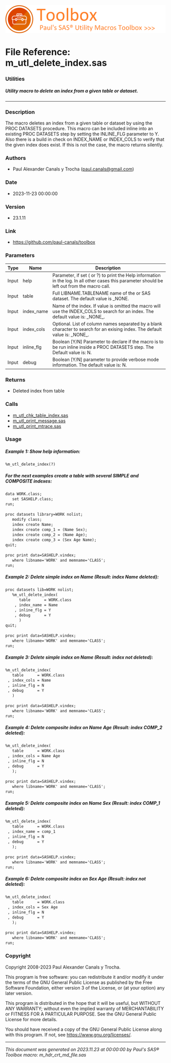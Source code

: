 ![../../misc/images/doc_banner.png](../../misc/images/doc_banner.png)
# 
# File Reference: m_utl_delete_index.sas

### Utilities

##### Utility macro to delete an index from a given table or dataset.

***

### Description
The macro deletes an index from a given table or dataset by using the PROC DATASETS procedure. This macro can be included inline into an existing PROC DATASETS step by setting the INLINE_FLG parameter to Y. Also there is a build in check on INDEX_NAME or INDEX_COLS to verify that the given index does exist. If this is not the case, the macro returns silently.

### Authors
* Paul Alexander Canals y Trocha (paul.canals@gmail.com)

### Date
* 2023-11-23 00:00:00

### Version
* 23.1.11

### Link
* https://github.com/paul-canals/toolbox

### Parameters
| Type | Name | Description |
| ---- | ---- | ----------- |
| Input | help | Parameter, if set ( or ?) to print the Help information in the log. In all other cases this parameter should be left out from the macro call. |
| Input | table | Full LIBNAME.TABLENAME name of the or SAS dataset. The default value is _NONE. |
| Input | index_name | Name of the index. If value is omitted the macro will use the INDEX_COLS to search for an index. The default value is: \_NONE\_. |
| Input | index_cols | Optional. List of column names separated by a blank character to search for an exising index. The default value is: \_NONE\_. |
| Input | inline_flg | Boolean [Y/N] Parameter to declare if the macro is to be run inline inside a PROC DATASETS step. The Default value is: N. |
| Input | debug | Boolean [Y/N] parameter to provide verbose mode information. The default value is: N. |

### Returns
* Deleted index from table

### Calls
* [m_utl_chk_table_index.sas](m_utl_chk_table_index.md)
* [m_utl_print_message.sas](m_utl_print_message.md)
* [m_utl_print_mtrace.sas](m_utl_print_mtrace.md)

### Usage

##### Example 1: Show help information:
```sas
%m_utl_delete_index(?)
```

##### For the next examples create a table with several SIMPLE and COMPOSITE indexes:
```sas
data WORK.class;
   set SASHELP.class;
run;

proc datasets library=WORK nolist;
   modify class;
   index create Name;
   index create comp_1 = (Name Sex);
   index create comp_2 = (Name Age);
   index create comp_3 = (Sex Age Name);
quit;

proc print data=SASHELP.vindex;
   where libname='WORK' and memname='CLASS';
run;
```

##### Example 2: Delete simple index on Name (Result: index Name deleted):
```sas
proc datasets lib=WORK nolist;
   %m_utl_delete_index(
      table      = WORK.class
    , index_name = Name
    , inline_flg = Y
    , debug      = Y
      )
quit;

proc print data=SASHELP.vindex;
   where libname='WORK' and memname='CLASS';
run;
```

##### Example 3: Delete simple index on Name (Result: index not deleted):
```sas
%m_utl_delete_index(
   table      = WORK.class
 , index_cols = Name
 , inline_flg = N
 , debug      = Y
   )

proc print data=SASHELP.vindex;
   where libname='WORK' and memname='CLASS';
run;
```

##### Example 4: Delete composite index on Name Age (Result: index COMP_2 deleted):
```sas
%m_utl_delete_index(
   table      = WORK.class
 , index_cols = Name Age
 , inline_flg = N
 , debug      = Y
   );

proc print data=SASHELP.vindex;
   where libname='WORK' and memname='CLASS';
run;
```

##### Example 5: Delete composite index on Name Sex (Result: index COMP_1 deleted):
```sas
%m_utl_delete_index(
   table      = WORK.class
 , index_name = comp_1
 , inline_flg = N
 , debug      = Y
   );

proc print data=SASHELP.vindex;
   where libname='WORK' and memname='CLASS';
run;
```

##### Example 6: Delete composite index on Sex Age (Result: index not deleted):
```sas
%m_utl_delete_index(
   table      = WORK.class
 , index_cols = Sex Age
 , inline_flg = N
 , debug      = Y
   );

proc print data=SASHELP.vindex;
   where libname='WORK' and memname='CLASS';
run;
```

### Copyright
Copyright 2008-2023 Paul Alexander Canals y Trocha. 
 
This program is free software: you can redistribute it and/or modify 
it under the terms of the GNU General Public License as published by 
the Free Software Foundation, either version 3 of the License, or 
(at your option) any later version. 
 
This program is distributed in the hope that it will be useful, 
but WITHOUT ANY WARRANTY; without even the implied warranty of 
MERCHANTABILITY or FITNESS FOR A PARTICULAR PURPOSE. See the 
GNU General Public License for more details. 
 
You should have received a copy of the GNU General Public License 
along with this program. If not, see <https://www.gnu.org/licenses/>. 


***
*This document was generated on 2023.11.23 at 00:00:00 by Paul's SAS&reg; Toolbox macro: m_hdr_crt_md_file.sas*
